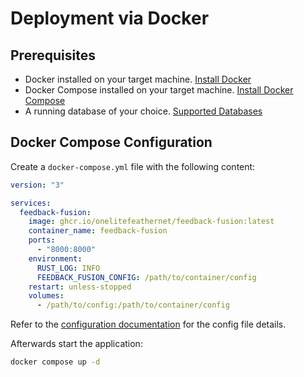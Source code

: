 # Deployment via Docker

## Prerequisites
- Docker installed on your target machine. [Install Docker](https://docs.docker.com/get-docker/)
- Docker Compose installed on your target machine. [Install Docker Compose](https://docs.docker.com/compose/install/)
- A running database of your choice. [Supported Databases](/docs/configuration/server#database-configuration)

## Docker Compose Configuration
Create a `docker-compose.yml` file with the following content:

```yaml
version: "3"

services:
  feedback-fusion:
    image: ghcr.io/onelitefeathernet/feedback-fusion:latest
    container_name: feedback-fusion
    ports:
      - "8000:8000"
    environment:
      RUST_LOG: INFO 
      FEEDBACK_FUSION_CONFIG: /path/to/container/config
    restart: unless-stopped
    volumes:
      - /path/to/config:/path/to/container/config
```

Refer to the [configuration documentation](/docs/configuration/server) for the config file details. 

Afterwards start the application:

```sh 
docker compose up -d
```
